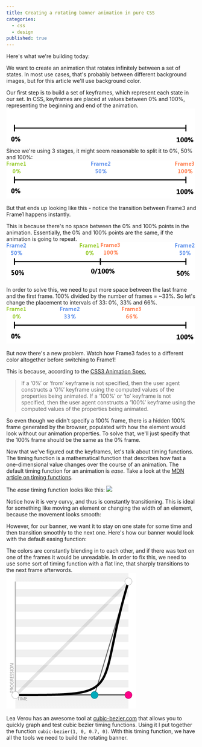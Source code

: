 ```yaml
---
title: Creating a rotating banner animation in pure CSS
categories: 
  - css
  - design
published: true
---
```


<link rel="stylesheet" href="assets/rotating_banner.css"/>

Here's what we're building today:

<div class="banner final"></div>

We want to create an animation that rotates infinitely between a set of states. In most use cases, that's probably between different background images, but for this article we'll use background color.

Our first step is to build a set of keyframes, which represent each state in our set. In CSS, keyframes are placed at values between 0% and 100%, representing the beginning and end of the animation.
<img src="assets/animation_timeline_1.png" />
Since we're using 3 stages, it might seem reasonable to split it to 0%, 50% and 100%:
<img src="assets/animation_timeline_2.png" />

<script src="//gist-it.appspot.com/github/Thristhart/techniques/blob/gh-pages/assets/rotating_banner.css?slice=33:43"></script>

But that ends up looking like this - notice the transition between Frame3 and Frame1 happens instantly.

<div class="banner attempt1"></div>

This is because there's no space between the 0% and 100% points in the animation. Essentially, the 0% and 100% points are the same, if the animation is going to repeat.
<img src="assets/animation_timeline_3.png" />

In order to solve this, we need to put more space between the last frame and the first frame. 100% divided by the number of frames = ~33%. So let's change the placement to intervals of 33: 0%, 33% and 66%.
<img src="assets/animation_timeline_4.png" />

<script src="//gist-it.appspot.com/github/Thristhart/techniques/blob/gh-pages/assets/rotating_banner.css?slice=55:65"></script>

But now there's a new problem. Watch how Frame3 fades to a different color altogether before switching to Frame1!

<div class="banner attempt2"></div>

This is because, according to the [CSS3 Animation Spec](http://www.w3.org/TR/css3-animations/#keyframes),

> If a ‘0%’ or ‘from’ keyframe is not specified, then the user agent constructs a ‘0%’
keyframe using the computed values of the properties being animated. If a ‘100%’ or ‘to’
keyframe is not specified, then the user agent constructs a ‘100%’ keyframe using the
computed values of the properties being animated.

So even though we didn't specify a 100% frame, there is a hidden 100% frame generated by the browser, populated with how the element would look without our animation properties. To solve that, we'll just specify that the 100% frame should be the same as the 0% frame.

<script src="//gist-it.appspot.com/github/Thristhart/techniques/blob/gh-pages/assets/rotating_banner.css?slice=11:21"></script>

Now that we've figured out the keyframes, let's talk about timing functions. The timing function is a mathematical function that describes how fast a one-dimensional value changes over the course of an animation. The default timing function for an animation is _ease_. Take a look at the [MDN article on timing functions](https://developer.mozilla.org/en-US/docs/Web/CSS/timing-function). 

The _ease_ timing function looks like this:
<img src="https://mdn.mozillademos.org/files/3429/cubic-bezier,ease.png" />

Notice how it is very curvy, and thus is constantly transitioning. This is ideal for something like moving an element or changing the width of an element, because the movement looks smooth:

<div class="banner easeDemo"></div>

However, for our banner, we want it to stay on one state for some time and then transition smoothly to the next one. Here's how our banner would look with the default easing function:

<div class="banner attempt3"></div>

The colors are constantly blending in to each other, and if there was text on one of the frames it would be unreadable. In order to fix this, we need to use some sort of timing function with a flat line, that sharply transitions to the next frame afterwords.
<img src="assets/cubic-bezier.png" />

Lea Verou has an awesome tool at [cubic-bezier.com](http://cubic-bezier.com/#1,0,.7,0) that allows you to quickly graph and test cubic bezier timing functions. Using it I put together the function `cubic-bezier(1, 0, 0.7, 0)`. With this timing function, we have all the tools we need to build the rotating banner.


<div class="banner final"></div>

<script src="//gist-it.appspot.com/github/Thristhart/techniques/blob/gh-pages/assets/rotating_banner.css?slice=11:21"></script>

<script src="//gist-it.appspot.com/github/Thristhart/techniques/blob/gh-pages/assets/rotating_banner.css?slice=82:85"></script>